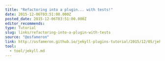 ```yaml
---
title: "Refactoring into a plugin... with tests!"
date: 2015-12-06T03:51:00.000Z
posted_date: 2015-12-06T03:51:00.000Z
editor_recommends:
type: Tutorial
slug: links/refactoring-into-a-plugin-with-tests
source: "@osfameron"
link: http://osfameron.github.io/jekyll-plugins-tutorial/2015/12/05/jekyll-plugins-tutorial-part-2.html
tool:
  - tool/jekyll.md
---
```





